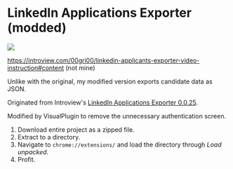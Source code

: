 # LinkedIn Applications Exporter (modded)

![](https://i.vimeocdn.com/video/1889247789-1bed161b30f7b42bcb591da218c92315d21d9988357b40b48d946883fbd5d966-d)

https://introview.com/00gri00/linkedin-applicants-exporter-video-instruction#content (not mine)

Unlike with the original, my modified version exports candidate data as JSON.

Originated from Introview's [LinkedIn Applications Exporter 0.0.25](https://www.crxsoso.com/webstore/detail/nenpfcppjapnadplgpeldoafnfccbjoh).

Modified by VisualPlugin to remove the unnecessary authentication screen.

1. Download entire project as a zipped file.
2. Extract to a directory.
3. Navigate to `chrome://extensions/` and load the directory through _Load unpacked_.
4. Profit.
